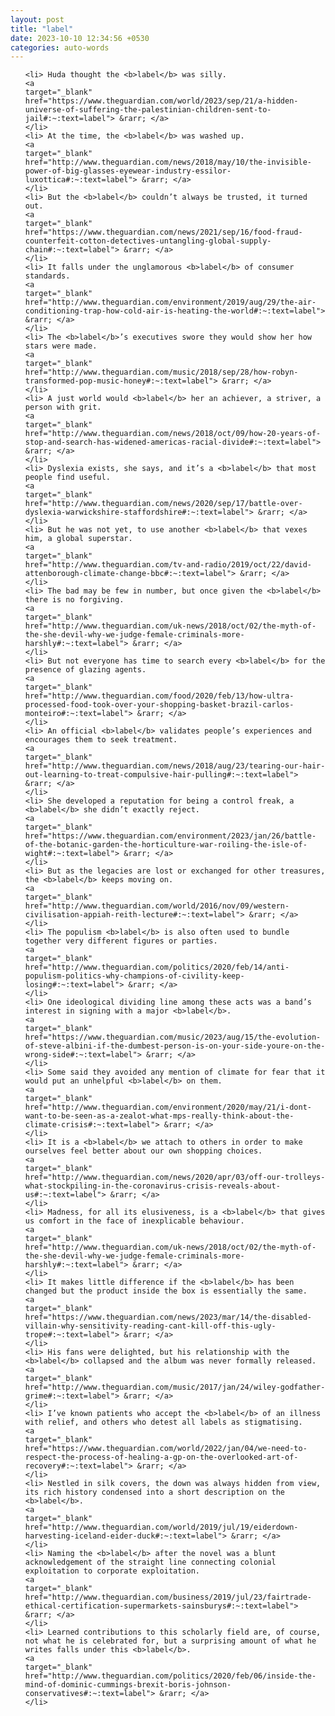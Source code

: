 ```yaml
---
layout: post
title: "label"
date: 2023-10-10 12:34:56 +0530
categories: auto-words
---
```

<ol>

    <li> Huda thought the <b>label</b> was silly.
    <a 
    target="_blank" 
    href="https://www.theguardian.com/world/2023/sep/21/a-hidden-universe-of-suffering-the-palestinian-children-sent-to-jail#:~:text=label"> &rarr; </a>
    </li>
    <li> At the time, the <b>label</b> was washed up.
    <a 
    target="_blank" 
    href="http://www.theguardian.com/news/2018/may/10/the-invisible-power-of-big-glasses-eyewear-industry-essilor-luxottica#:~:text=label"> &rarr; </a>
    </li>
    <li> But the <b>label</b> couldn’t always be trusted, it turned out.
    <a 
    target="_blank" 
    href="https://www.theguardian.com/news/2021/sep/16/food-fraud-counterfeit-cotton-detectives-untangling-global-supply-chain#:~:text=label"> &rarr; </a>
    </li>
    <li> It falls under the unglamorous <b>label</b> of consumer standards.
    <a 
    target="_blank" 
    href="http://www.theguardian.com/environment/2019/aug/29/the-air-conditioning-trap-how-cold-air-is-heating-the-world#:~:text=label"> &rarr; </a>
    </li>
    <li> The <b>label</b>’s executives swore they would show her how stars were made.
    <a 
    target="_blank" 
    href="http://www.theguardian.com/music/2018/sep/28/how-robyn-transformed-pop-music-honey#:~:text=label"> &rarr; </a>
    </li>
    <li> A just world would <b>label</b> her an achiever, a striver, a person with grit.
    <a 
    target="_blank" 
    href="http://www.theguardian.com/news/2018/oct/09/how-20-years-of-stop-and-search-has-widened-americas-racial-divide#:~:text=label"> &rarr; </a>
    </li>
    <li> Dyslexia exists, she says, and it’s a <b>label</b> that most people find useful.
    <a 
    target="_blank" 
    href="http://www.theguardian.com/news/2020/sep/17/battle-over-dyslexia-warwickshire-staffordshire#:~:text=label"> &rarr; </a>
    </li>
    <li> But he was not yet, to use another <b>label</b> that vexes him, a global superstar.
    <a 
    target="_blank" 
    href="http://www.theguardian.com/tv-and-radio/2019/oct/22/david-attenborough-climate-change-bbc#:~:text=label"> &rarr; </a>
    </li>
    <li> The bad may be few in number, but once given the <b>label</b> there is no forgiving.
    <a 
    target="_blank" 
    href="http://www.theguardian.com/uk-news/2018/oct/02/the-myth-of-the-she-devil-why-we-judge-female-criminals-more-harshly#:~:text=label"> &rarr; </a>
    </li>
    <li> But not everyone has time to search every <b>label</b> for the presence of glazing agents.
    <a 
    target="_blank" 
    href="http://www.theguardian.com/food/2020/feb/13/how-ultra-processed-food-took-over-your-shopping-basket-brazil-carlos-monteiro#:~:text=label"> &rarr; </a>
    </li>
    <li> An official <b>label</b> validates people’s experiences and encourages them to seek treatment.
    <a 
    target="_blank" 
    href="http://www.theguardian.com/news/2018/aug/23/tearing-our-hair-out-learning-to-treat-compulsive-hair-pulling#:~:text=label"> &rarr; </a>
    </li>
    <li> She developed a reputation for being a control freak, a <b>label</b> she didn’t exactly reject.
    <a 
    target="_blank" 
    href="https://www.theguardian.com/environment/2023/jan/26/battle-of-the-botanic-garden-the-horticulture-war-roiling-the-isle-of-wight#:~:text=label"> &rarr; </a>
    </li>
    <li> But as the legacies are lost or exchanged for other treasures, the <b>label</b> keeps moving on.
    <a 
    target="_blank" 
    href="http://www.theguardian.com/world/2016/nov/09/western-civilisation-appiah-reith-lecture#:~:text=label"> &rarr; </a>
    </li>
    <li> The populism <b>label</b> is also often used to bundle together very different figures or parties.
    <a 
    target="_blank" 
    href="http://www.theguardian.com/politics/2020/feb/14/anti-populism-politics-why-champions-of-civility-keep-losing#:~:text=label"> &rarr; </a>
    </li>
    <li> One ideological dividing line among these acts was a band’s interest in signing with a major <b>label</b>.
    <a 
    target="_blank" 
    href="https://www.theguardian.com/music/2023/aug/15/the-evolution-of-steve-albini-if-the-dumbest-person-is-on-your-side-youre-on-the-wrong-side#:~:text=label"> &rarr; </a>
    </li>
    <li> Some said they avoided any mention of climate for fear that it would put an unhelpful <b>label</b> on them.
    <a 
    target="_blank" 
    href="http://www.theguardian.com/environment/2020/may/21/i-dont-want-to-be-seen-as-a-zealot-what-mps-really-think-about-the-climate-crisis#:~:text=label"> &rarr; </a>
    </li>
    <li> It is a <b>label</b> we attach to others in order to make ourselves feel better about our own shopping choices.
    <a 
    target="_blank" 
    href="http://www.theguardian.com/news/2020/apr/03/off-our-trolleys-what-stockpiling-in-the-coronavirus-crisis-reveals-about-us#:~:text=label"> &rarr; </a>
    </li>
    <li> Madness, for all its elusiveness, is a <b>label</b> that gives us comfort in the face of inexplicable behaviour.
    <a 
    target="_blank" 
    href="http://www.theguardian.com/uk-news/2018/oct/02/the-myth-of-the-she-devil-why-we-judge-female-criminals-more-harshly#:~:text=label"> &rarr; </a>
    </li>
    <li> It makes little difference if the <b>label</b> has been changed but the product inside the box is essentially the same.
    <a 
    target="_blank" 
    href="https://www.theguardian.com/news/2023/mar/14/the-disabled-villain-why-sensitivity-reading-cant-kill-off-this-ugly-trope#:~:text=label"> &rarr; </a>
    </li>
    <li> His fans were delighted, but his relationship with the <b>label</b> collapsed and the album was never formally released.
    <a 
    target="_blank" 
    href="http://www.theguardian.com/music/2017/jan/24/wiley-godfather-grime#:~:text=label"> &rarr; </a>
    </li>
    <li> I’ve known patients who accept the <b>label</b> of an illness with relief, and others who detest all labels as stigmatising.
    <a 
    target="_blank" 
    href="https://www.theguardian.com/world/2022/jan/04/we-need-to-respect-the-process-of-healing-a-gp-on-the-overlooked-art-of-recovery#:~:text=label"> &rarr; </a>
    </li>
    <li> Nestled in silk covers, the down was always hidden from view, its rich history condensed into a short description on the <b>label</b>.
    <a 
    target="_blank" 
    href="http://www.theguardian.com/world/2019/jul/19/eiderdown-harvesting-iceland-eider-duck#:~:text=label"> &rarr; </a>
    </li>
    <li> Naming the <b>label</b> after the novel was a blunt acknowledgement of the straight line connecting colonial exploitation to corporate exploitation.
    <a 
    target="_blank" 
    href="http://www.theguardian.com/business/2019/jul/23/fairtrade-ethical-certification-supermarkets-sainsburys#:~:text=label"> &rarr; </a>
    </li>
    <li> Learned contributions to this scholarly field are, of course, not what he is celebrated for, but a surprising amount of what he writes falls under this <b>label</b>.
    <a 
    target="_blank" 
    href="http://www.theguardian.com/politics/2020/feb/06/inside-the-mind-of-dominic-cummings-brexit-boris-johnson-conservatives#:~:text=label"> &rarr; </a>
    </li>